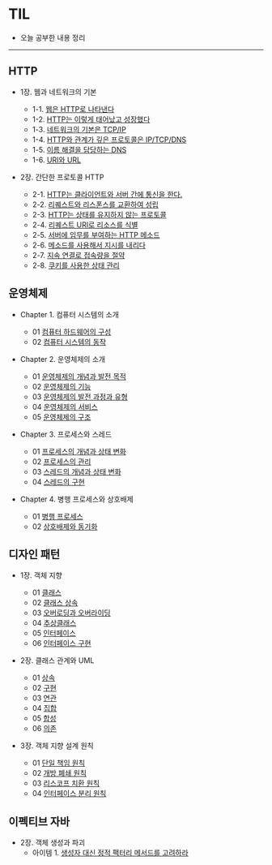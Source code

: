 # TIL
- 오늘 공부한 내용 정리
<hr/>


## HTTP
- 1장. 웹과 네트워크의 기본
  - 1-1. [웹은 HTTP로 나타낸다](https://github.com/JungInBaek/TIL/blob/main/HTTP/웹은_HTTP로_나타낸다_20210829.md)
  - 1-2. [HTTP는 이렇게 태어났고 성장했다](https://github.com/JungInBaek/TIL/blob/main/HTTP/HTTP는_이렇게_태어났고_성장했다_20210829.md)
  - 1-3. [네트워크의 기본은 TCP/IP](https://github.com/JungInBaek/TIL/blob/main/HTTP/네트워크의_기본은_TCP／IP_20210829.md)
  - 1-4. [HTTP와 관계가 깊은 프로토콜은 IP/TCP/DNS](https://github.com/JungInBaek/TIL/blob/main/HTTP/HTTP와_관계가_깊은_프로토콜은_IP／TCP／DNS_20210829.md)
  - 1-5. [이름 해결을 담당하는 DNS](https://github.com/JungInBaek/TIL/blob/main/HTTP/이름_해결을_담당하는_DNS_20210829.md)
  - 1-6. [URI와 URL](https://github.com/JungInBaek/TIL/blob/main/HTTP/URI와_URL_20210829.md)

- 2장. 간단한 프로토콜 HTTP
  - 2-1. [HTTP는 클라이언트와 서버 간에 통신을 한다.](https://github.com/JungInBaek/TIL/blob/main/HTTP/HTTP는_클라이언트와_서버_간에_통신을_한다_20210904.md)
  - 2-2. [리퀘스트와 리스폰스를 교환하여 성립](https://github.com/JungInBaek/TIL/blob/main/HTTP/리퀘스트와_리스폰스를_교환하여_성립_20210904.md)
  - 2-3. [HTTP는 상태를 유지하지 않는 프로토콜](https://github.com/JungInBaek/TIL/blob/main/HTTP/HTTP는_상태를_유지하지_않는_프로토콜_20210905.md)
  - 2-4. [리퀘스트 URI로 리소스를 식별](https://github.com/JungInBaek/TIL/blob/main/HTTP/리퀘스트_URI로_리소스를_식별_20210905.md)
  - 2-5. [서버에 임무를 부여하는 HTTP 메소드](https://github.com/JungInBaek/TIL/blob/main/HTTP/서버에_임무를_부여하는_HTTP_메소드_20210905.md)
  - 2-6. [메소드를 사용해서 지시를 내리다](https://github.com/JungInBaek/TIL/blob/main/HTTP/메소드를_사용해서_지시를_내리다_20210905.md)
  - 2-7. [지속 연결로 접속량을 절약](https://github.com/JungInBaek/TIL/blob/main/HTTP/지속_연결로_접속량을_절약_20210905.md)
  - 2-8. [쿠키를 사용한 상태 관리](https://github.com/JungInBaek/TIL/blob/main/HTTP/쿠키를_사용한_상태_관리_20210905.md)

## 운영체제 
- Chapter 1. 컴퓨터 시스템의 소개
  - 01 [컴퓨터 하드웨어의 구성](https://github.com/JungInBaek/TIL/blob/main/OS/컴퓨터_하드웨어의_구성_20210825.md)
  - 02 [컴퓨터 시스템의 동작](https://github.com/JungInBaek/TIL/blob/main/OS/컴퓨터_시스템의_동작_20210825.md)

- Chapter 2. 운영체제의 소개
  - 01 [운영체제의 개념과 발전 목적](https://github.com/JungInBaek/TIL/blob/main/OS/운영체제의_개념과_발전_목적_20210826.md)
  - 02 [운영체제의 기능](https://github.com/JungInBaek/TIL/blob/main/OS/운영체제의_기능_20210826.md)
  - 03 [운영체제의 발전 과정과 유형](https://github.com/JungInBaek/TIL/blob/main/OS/운영체제의_발전_과정과_유형_20210826.md)
  - 04 [운영체제의 서비스](https://github.com/JungInBaek/TIL/blob/main/OS/운영체제의_서비스_20210826.md)
  - 05 [운영체제의 구조](https://github.com/JungInBaek/TIL/blob/main/OS/운영체제의_구조_20210826.md)

- Chapter 3. 프로세스와 스레드
  - 01 [프로세스의 개념과 상태 변화](http://github.com/JungInBaek/TIL/blob/main/OS/프로세스의_개념과_상태_변화_20210828.md)
  - 02 [프로세스의 관리](http://github.com/JungInBaek/TIL/blob/main/OS/프로세스의_관리_20210828.md)
  - 03 [스레드의 개념과 상태 변화](http://github.com/JungInBaek/TIL/blob/main/OS/스레드의_개념과_상태_변화_20210923.md)
  - 04 [스레드의 구현](http://github.com/JungInBaek/TIL/blob/main/OS/스레드의_구현_20210923.md)

- Chapter 4. 병행 프로세스와 상호배제
  - 01 [병행 프로세스](http://github.com/JungInBaek/TIL/blob/main/OS/병행_프로세스_20210924.md)
  - 02 [상호배제와 동기화](http://github.com/JungInBaek/TIL/blob/main/OS/상호배제와_동기화_20210926.md)


## 디자인 패턴
- 1장. 객체 지향
  - 01 [클래스](http://github.com/JungInBaek/TIL/blob/main/DesignPattern/클래스_20210829.md)
  - 02 [클래스 상속](http://github.com/JungInBaek/TIL/blob/main/DesignPattern/클래스_상속_20210829.md)
  - 03 [오버로딩과 오버라이딩](http://github.com/JungInBaek/TIL/blob/main/DesignPattern/오버로딩과_오버라이딩_20210829.md)
  - 04 [추상클래스](http://github.com/JungInBaek/TIL/blob/main/DesignPattern/추상클래스_20210829.md)
  - 05 [인터페이스](http://github.com/JungInBaek/TIL/blob/main/DesignPattern/인터페이스_20210829.md)
  - 06 [인터페이스 구현](http://github.com/JungInBaek/TIL/blob/main/DesignPattern/인터페이스_구현_20210829.md)

- 2장. 클래스 관계와 UML
  - 01 [상속](http://github.com/JungInBaek/TIL/blob/main/DesignPattern/상속_20210830.md)
  - 02 [구현](http://github.com/JungInBaek/TIL/blob/main/DesignPattern/구현_20210830.md)
  - 03 [연관](http://github.com/JungInBaek/TIL/blob/main/DesignPattern/연관_20210830.md)
  - 04 [집합](http://github.com/JungInBaek/TIL/blob/main/DesignPattern/집합_20210830.md)
  - 05 [합성](http://github.com/JungInBaek/TIL/blob/main/DesignPattern/합성_20210830.md)
  - 06 [의존](http://github.com/JungInBaek/TIL/blob/main/DesignPattern/의존_20210830.md)

- 3장. 객체 지향 설계 원칙
  - 01 [단일 책임 원칙](http://github.com/JungInBaek/TIL/blob/main/DesignPattern/단일_책임_원칙_20210902.md)
  - 02 [개방 폐쇄 원칙](http://github.com/JungInBaek/TIL/blob/main/DesignPattern/개방_폐쇄_원칙_20210903.md)
  - 03 [리스코프 치환 원칙](http://github.com/JungInBaek/TIL/blob/main/DesignPattern/리스코프_치환_원칙_20210904.md)
  - 04 [인터페이스 분리 원칙](http://github.com/JungInBaek/TIL/blob/main/DesignPattern/인터페이스_분리_원칙_20210906.md)

## 이펙티브 자바
- 2장. 객체 생성과 파괴
  - 아이템 1. [생성자 대신 정적 팩터리 메서드를 고려하라](http://github.com/JungInBaek/TIL/blob/main/EffectiveJava/생성자_대신_정적_팩터리_메서드를_고려하라_20210829.md)